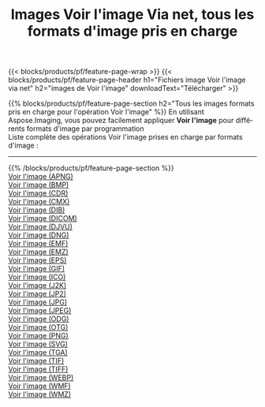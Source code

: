 ﻿---
title: Images Voir l'image Via net, tous les formats d'image pris en charge 
weight: 3920
url: /fr/net/viewer 
lang: fr
langdirlevel: 2
locales: zh-hans,ja,it,ru,de,es,fr,nl,id,lt,pl,pt,vi,tr,ko,zh-hant,ar,hi,th,sv,cs,uk,he
description: En utilisant Aspose.Imaging, vous pouvez facilement Voir l'image images Via net
---

{{< blocks/products/pf/feature-page-wrap >}}
{{< blocks/products/pf/feature-page-header h1="Fichiers image Voir l'image via net" h2="images de Voir l'image" downloadText="Télécharger" >}}


{{% blocks/products/pf/feature-page-section  h2="Tous les images formats pris en charge pour l'opération Voir l'image" %}}
En utilisant Aspose.Imaging, vous pouvez facilement appliquer **Voir l'image** pour différents formats d'image par programmation
<br/>
Liste complète des opérations Voir l'image prises en charge par formats d'image :
<hr/>
{{% /blocks/products/pf/feature-page-section %}}
<div class="container-fluid productfamilypage bg-gray">
    <div class="convertypes bg-gray agp-content section">
        <div class="container">
		<div class="row other-converters">
		    <div class='col-md-2 other-converter remove-lp remove-rp'><a href="/imaging/fr/net/viewer/apng" >Voir l'image (APNG)</a></div><div class='col-md-2 other-converter remove-lp remove-rp'><a href="/imaging/fr/net/viewer/bmp" >Voir l'image (BMP)</a></div><div class='col-md-2 other-converter remove-lp remove-rp'><a href="/imaging/fr/net/viewer/cdr" >Voir l'image (CDR)</a></div><div class='col-md-2 other-converter remove-lp remove-rp'><a href="/imaging/fr/net/viewer/cmx" >Voir l'image (CMX)</a></div><div class='col-md-2 other-converter remove-lp remove-rp'><a href="/imaging/fr/net/viewer/dib" >Voir l'image (DIB)</a></div><div class='col-md-2 other-converter remove-lp remove-rp'><a href="/imaging/fr/net/viewer/dicom" >Voir l'image (DICOM)</a></div><div class='col-md-2 other-converter remove-lp remove-rp'><a href="/imaging/fr/net/viewer/djvu" >Voir l'image (DJVU)</a></div><div class='col-md-2 other-converter remove-lp remove-rp'><a href="/imaging/fr/net/viewer/dng" >Voir l'image (DNG)</a></div><div class='col-md-2 other-converter remove-lp remove-rp'><a href="/imaging/fr/net/viewer/emf" >Voir l'image (EMF)</a></div><div class='col-md-2 other-converter remove-lp remove-rp'><a href="/imaging/fr/net/viewer/emz" >Voir l'image (EMZ)</a></div><div class='col-md-2 other-converter remove-lp remove-rp'><a href="/imaging/fr/net/viewer/eps" >Voir l'image (EPS)</a></div><div class='col-md-2 other-converter remove-lp remove-rp'><a href="/imaging/fr/net/viewer/gif" >Voir l'image (GIF)</a></div><div class='col-md-2 other-converter remove-lp remove-rp'><a href="/imaging/fr/net/viewer/ico" >Voir l'image (ICO)</a></div><div class='col-md-2 other-converter remove-lp remove-rp'><a href="/imaging/fr/net/viewer/j2k" >Voir l'image (J2K)</a></div><div class='col-md-2 other-converter remove-lp remove-rp'><a href="/imaging/fr/net/viewer/jp2" >Voir l'image (JP2)</a></div><div class='col-md-2 other-converter remove-lp remove-rp'><a href="/imaging/fr/net/viewer/jpg" >Voir l'image (JPG)</a></div><div class='col-md-2 other-converter remove-lp remove-rp'><a href="/imaging/fr/net/viewer/jpeg" >Voir l'image (JPEG)</a></div><div class='col-md-2 other-converter remove-lp remove-rp'><a href="/imaging/fr/net/viewer/odg" >Voir l'image (ODG)</a></div><div class='col-md-2 other-converter remove-lp remove-rp'><a href="/imaging/fr/net/viewer/otg" >Voir l'image (OTG)</a></div><div class='col-md-2 other-converter remove-lp remove-rp'><a href="/imaging/fr/net/viewer/png" >Voir l'image (PNG)</a></div><div class='col-md-2 other-converter remove-lp remove-rp'><a href="/imaging/fr/net/viewer/svg" >Voir l'image (SVG)</a></div><div class='col-md-2 other-converter remove-lp remove-rp'><a href="/imaging/fr/net/viewer/tga" >Voir l'image (TGA)</a></div><div class='col-md-2 other-converter remove-lp remove-rp'><a href="/imaging/fr/net/viewer/tif" >Voir l'image (TIF)</a></div><div class='col-md-2 other-converter remove-lp remove-rp'><a href="/imaging/fr/net/viewer/tiff" >Voir l'image (TIFF)</a></div><div class='col-md-2 other-converter remove-lp remove-rp'><a href="/imaging/fr/net/viewer/webp" >Voir l'image (WEBP)</a></div><div class='col-md-2 other-converter remove-lp remove-rp'><a href="/imaging/fr/net/viewer/wmf" >Voir l'image (WMF)</a></div><div class='col-md-2 other-converter remove-lp remove-rp'><a href="/imaging/fr/net/viewer/wmz" >Voir l'image (WMZ)</a></div>
                </div>
        </div>
    </div>
</div>
<br/>


